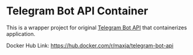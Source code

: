 Telegram Bot API Container
===

This is a wrapper project for original [Telegram Bot API](https://github.com/tdlib/telegram-bot-api) that containerizes application.

Docker Hub Link: https://hub.docker.com/r/maxja/telegram-bot-api
